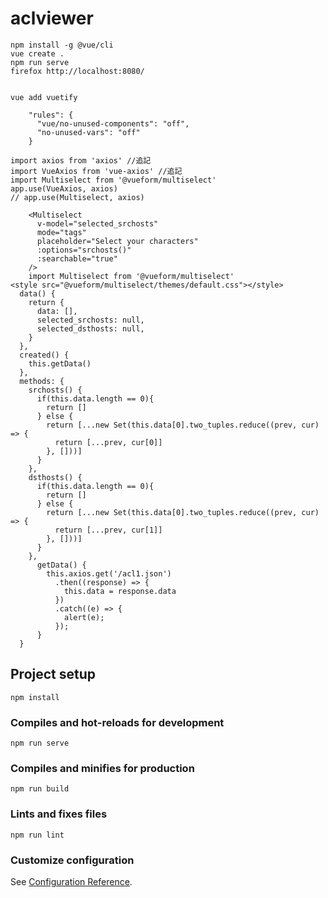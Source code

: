 # aclviewer

```
npm install -g @vue/cli
vue create .
npm run serve
firefox http://localhost:8080/


vue add vuetify

    "rules": {
      "vue/no-unused-components": "off",
      "no-unused-vars": "off"
    }

import axios from 'axios' //追記
import VueAxios from 'vue-axios' //追記
import Multiselect from '@vueform/multiselect'
app.use(VueAxios, axios)
// app.use(Multiselect, axios)
```

```
    <Multiselect
      v-model="selected_srchosts"
      mode="tags"
      placeholder="Select your characters"
      :options="srchosts()"
      :searchable="true"
    />
    import Multiselect from '@vueform/multiselect'
<style src="@vueform/multiselect/themes/default.css"></style>
  data() {
    return {
      data: [],
      selected_srchosts: null,
      selected_dsthosts: null,
    }
  },
  created() {
    this.getData()
  },
  methods: {
    srchosts() {
      if(this.data.length == 0){
        return []
      } else {
        return [...new Set(this.data[0].two_tuples.reduce((prev, cur) => {
          return [...prev, cur[0]]
        }, []))]
      }
    },
    dsthosts() {
      if(this.data.length == 0){
        return []
      } else {
        return [...new Set(this.data[0].two_tuples.reduce((prev, cur) => {
          return [...prev, cur[1]]
        }, []))]
      }
    },
      getData() {
        this.axios.get('/acl1.json')
          .then((response) => {
            this.data = response.data
          })
          .catch((e) => {
            alert(e);
          });
      }
  }
```
## Project setup
```
npm install
```

### Compiles and hot-reloads for development
```
npm run serve
```

### Compiles and minifies for production
```
npm run build
```

### Lints and fixes files   
```
npm run lint
```

### Customize configuration
See [Configuration Reference](https://cli.vuejs.org/config/).
